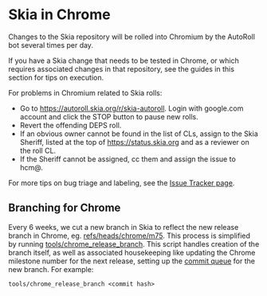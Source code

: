 Skia in Chrome
==============

Changes to the Skia repository will be rolled into Chromium by the AutoRoll bot
several times per day.

If you have a Skia change that needs to be tested in Chrome, or which requires
associated changes in that repository, see the guides in this section for tips
on execution.

For problems in Chromium related to Skia rolls:

  * Go to https://autoroll.skia.org/r/skia-autoroll. Login with google.com
    account and click the STOP button to pause new rolls.
  * Revert the offending DEPS roll.
  * If an obvious owner cannot be found in the list of CLs, assign to the Skia
    Sheriff, listed at the top of https://status.skia.org and as a reviewer
    on the roll CL.
  * If the Sheriff cannot be assigned, cc them and assign the issue to hcm@. 

For more tips on bug triage and labeling, see the [Issue Tracker page](../../user/issue-tracker/).

Branching for Chrome
--------------------

Every 6 weeks, we cut a new branch in Skia to reflect the new release branch in
Chrome, eg. [refs/heads/chrome/m75](https://skia.googlesource.com/skia/+/chrome/m75).
This process is simplified by running [tools/chrome_release_branch](https://skia.googlesource.com/skia/+/7a5b6ec0f6c01d3039e3ec30de6f8065ffc8aac4/tools/chrome_release_branch.py').
This script handles creation of the branch itself, as well as associated
housekeeping like updating the Chrome milestone number for the next release,
setting up the [commit queue]('https://skia.googlesource.com/skia/+/infra/config/commit-queue.cfg')
for the new branch. For example:

    tools/chrome_release_branch <commit hash>

